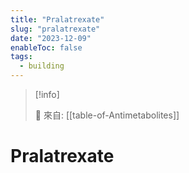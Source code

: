 ```yaml
---
title: "Pralatrexate"
slug: "pralatrexate"
date: "2023-12-09"
enableToc: false
tags:
  - building
---
```


> [!info]
>
> 🌱 來自: [[table-of-Antimetabolites]]

# Pralatrexate


